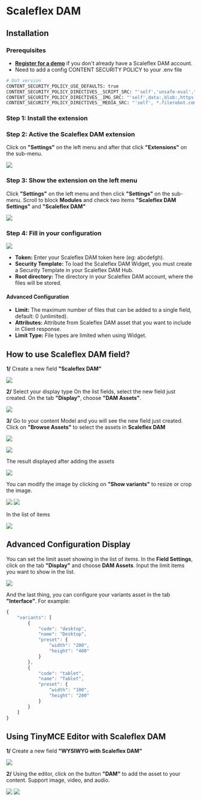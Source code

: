 # Scaleflex DAM
## Installation
### Prerequisites
* [**Register for a demo**](https://www.scaleflex.com/request-a-demo) if you don't already have a Scaleflex DAM account.
* Need to add a config CONTENT SECURITY POLICY to your .env file
```dockerfile
# Dot version
CONTENT_SECURITY_POLICY_USE_DEFAULTS: true
CONTENT_SECURITY_POLICY_DIRECTIVES__SCRIPT_SRC: "'self','unsafe-eval',*.scaleflex.com,cdn.tiny.cloud"
CONTENT_SECURITY_POLICY_DIRECTIVES__IMG_SRC: "'self',data:,blob:,https://raw.githubusercontent.com,https://avatars.githubusercontent.com,*.filerobot.com,*.tinymce.com"
CONTENT_SECURITY_POLICY_DIRECTIVES__MEDIA_SRC: "'self', *.filerobot.com"
```
### Step 1: Install the extension
### Step 2: Active the Scaleflex DAM extension
Click on **"Settings"** on the left menu and after that click **"Extensions"** on the sub-menu.

![](https://raw.githubusercontent.com/scaleflex/directus-extension-scaleflex-dam/master/docs/1.png)

### Step 3: Show the extension on the left menu
Click **"Settings"** on the left menu and then click **"Settings"** on the sub-menu.
Scroll to block **Modules** and check two items **"Scaleflex DAM Settings"** and **"Scaleflex DAM"**

![](https://raw.githubusercontent.com/scaleflex/directus-extension-scaleflex-dam/master/docs/2.png)

### Step 4: Fill in your configuration

![](https://raw.githubusercontent.com/scaleflex/directus-extension-scaleflex-dam/master/docs/3.webp)

* **Token:** Enter your Scaleflex DAM token here (eg: abcdefgh).
* **Security Template:** To load the Scaleflex DAM Widget, you must create a Security Template in your Scaleflex DAM Hub.
* **Root directory:**  The directory in your Scaleflex DAM account, where the files will be stored.

#### Advanced Configuration
* **Limit:** The maximum number of files that can be added to a single field, default: 0 (unlimited).
* **Attributes:** Attribute from Scaleflex DAM asset that you want to include in Client response.
* **Limit Type:** File types are limited when using Widget.

## How to use Scaleflex DAM field?
**1/** Create a new field **"Scaleflex DAM"**

![](https://raw.githubusercontent.com/scaleflex/directus-extension-scaleflex-dam/master/docs/4.png)

**2/** Select your display type
On the list fields, select the new field just created. On the tab **"Display"**, choose **"DAM Assets"**.

![](https://raw.githubusercontent.com/scaleflex/directus-extension-scaleflex-dam/master/docs/5.png)

**3/** Go to your content Model and you will see the new field just created. Click on **"Browse Assets"** to select the assets in **Scaleflex DAM**

![](https://raw.githubusercontent.com/scaleflex/directus-extension-scaleflex-dam/master/docs/6.png)

![](https://raw.githubusercontent.com/scaleflex/directus-extension-scaleflex-dam/master/docs/7.png)

The result displayed after adding the assets

![](https://raw.githubusercontent.com/scaleflex/directus-extension-scaleflex-dam/master/docs/8.png)

You can modify the image by clicking on **"Show variants"** to resize or crop the image.

![](https://raw.githubusercontent.com/scaleflex/directus-extension-scaleflex-dam/master/docs/9.webp) ![](https://raw.githubusercontent.com/scaleflex/directus-extension-scaleflex-dam/master/docs/10.webp)

In the list of items

![](https://raw.githubusercontent.com/scaleflex/directus-extension-scaleflex-dam/master/docs/11.png)

## Advanced Configuration Display
You can set the limit asset showing in the list of items.
In the **Field Settings**, click on the tab **"Display"** and choose **DAM Assets**. Input the limit items you want to show in the list.

![](https://raw.githubusercontent.com/scaleflex/directus-extension-scaleflex-dam/master/docs/12.png)

And the last thing, you can configure your variants asset in the tab **"Interface"**. For example:

```javascript
{
    "variants": [
        {
            "code": "desktop",
            "name": "Desktop",
            "preset": {
                "width": "200",
                "height": "400"
            }
        },
        {
            "code": "tablet",
            "name": "Tablet",
            "preset": {
                "width": "100",
                "height": "200"
            }
        }
    ]
}
```

## Using TinyMCE Editor with Scaleflex DAM
**1/** Create a new field **"WYSIWYG with Scaleflex DAM"**

![](https://raw.githubusercontent.com/scaleflex/directus-extension-scaleflex-dam/master/docs/13.png)

**2/** Using the editor, click on the button **"DAM"** to add the asset to your content.
Support image, video, and audio.

![](https://raw.githubusercontent.com/scaleflex/directus-extension-scaleflex-dam/master/docs/14.webp)
![](https://raw.githubusercontent.com/scaleflex/directus-extension-scaleflex-dam/master/docs/15.webp)

